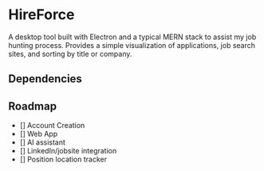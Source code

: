 # HireForce
A desktop tool built with Electron and a typical MERN stack to assist my job hunting process. Provides a simple visualization of applications, job search sites, and sorting by title or company.

## Dependencies


## Roadmap
- [] Account Creation
- [] Web App
- [] AI assistant
- [] LinkedIn/jobsite integration
- [] Position location tracker
